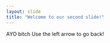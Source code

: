 ```yaml
---
layout: slide
title: "Welcome to our second slide!"
---
```

AYO bitch
Use the left arrow to go back!
